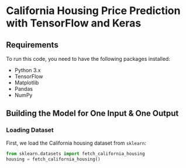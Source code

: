 # California Housing Price Prediction with TensorFlow and Keras

## Requirements

To run this code, you need to have the following packages installed:

- Python 3.x
- TensorFlow
- Matplotlib
- Pandas
- NumPy


## Building the Model for One Input & One Output

### Loading Dataset

First, we load the California housing dataset from `sklearn`:

```python
from sklearn.datasets import fetch_california_housing
housing = fetch_california_housing()

